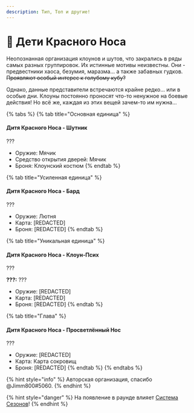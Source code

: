```yaml
---
description: Тип, Топ и другие!
---
```


# 🤡 Дети Красного Носа

Неопознанная организация клоунов и шутов, что закрались в ряды самых разных группировок. Их истинные мотивы неизвестны. Они - предвестники хаоса, безумия, маразма... а также забавных гудков. ~~Проявляют особый интерес к голубому кубу?~~

Однако, данные представители встречаются крайне редко... или в особые дни. Клоуны постоянно проносят что-то ненужное на боевые действия! Но всё же, каждая из этих вещей зачем-то им нужна...

{% tabs %}
{% tab title="Основная единица" %}
#### **Дитя Красного Носа - Шутник**

???

* Оружие: Мячик
* Средство открытия дверей: Мячик
* Броня: Клоунский костюм
{% endtab %}

{% tab title="Усиленная единица" %}
#### **Дитя Красного Носа -** Бард

???

* Оружие: Лютня
* Карта: \[REDACTED]
* Броня: \[REDACTED]
{% endtab %}

{% tab title="Уникальная единица" %}
#### **Дитя Красного Носа -** Клоун-Псих

???

**???:** ???

* Оружие: \[REDACTED]
* Карта: \[REDACTED]
* Броня: \[REDACTED]
{% endtab %}

{% tab title="Глава" %}
#### **Дитя Красного Носа -** Просветлённый Нос

???

* Оружие: \[REDACTED]
* Карта: Карта сокровищ
* Броня: \[REDACTED]
{% endtab %}
{% endtabs %}

{% hint style="info" %}
Авторская организация, спасибо @Jimm800#5060.
{% endhint %}

{% hint style="danger" %}
На появление в раунде влияет [Система Сезонов](../../server-systems/seasons-system.md)!
{% endhint %}
